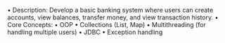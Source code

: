 •	Description: Develop a basic banking system where users can create accounts, view balances, transfer money, and view transaction history.
•	Core Concepts:
•	OOP
•	Collections (List, Map)
•	Multithreading (for handling multiple users)
•	JDBC
•	Exception handling
